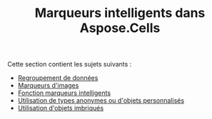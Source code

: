 ﻿---
title: Marqueurs intelligents dans Aspose.Cells
type: docs
weight: 120
url: /fr/net/smart-markers-in-aspose-cells/
---
Cette section contient les sujets suivants :

- [Regroupement de données](/cells/fr/net/grouping-data/)
- [Marqueurs d'images](/cells/fr/net/image-markers/)
- [Fonction marqueurs intelligents](/cells/fr/net/smart-markers-feature/)
- [Utilisation de types anonymes ou d'objets personnalisés](/cells/fr/net/using-anonymous-types-or-custom-objects/)
- [Utilisation d'objets imbriqués](/cells/fr/net/using-nested-objects/)
